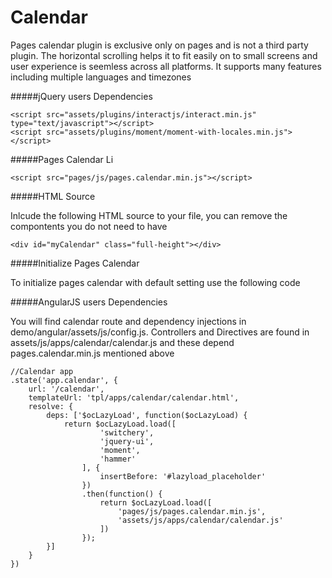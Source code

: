 # Calendar

Pages calendar plugin is exclusive only on pages and is not a third party plugin. The horizontal scrolling helps it to fit easily on to small screens and user experience is seemless across all platforms. It supports many features including multiple languages and timezones

#####jQuery users Dependencies
```
<script src="assets/plugins/interactjs/interact.min.js" type="text/javascript"></script>
<script src="assets/plugins/moment/moment-with-locales.min.js"></script>

```


#####Pages Calendar Li
```
<script src="pages/js/pages.calendar.min.js"></script>
```

#####HTML Source

Inlcude the following HTML source to your file, you can remove the compontents you do not need to have
```
<div id="myCalendar" class="full-height"></div>
```

#####Initialize Pages Calendar

To initialize pages calendar with default setting use the following code



#####AngularJS users Dependencies

You will find calendar route and dependency injections in demo/angular/assets/js/config.js. Controllers and Directives are found in assets/js/apps/calendar/calendar.js and these depend pages.calendar.min.js mentioned above


```
//Calendar app
.state('app.calendar', {
    url: '/calendar',
    templateUrl: 'tpl/apps/calendar/calendar.html',
    resolve: {
        deps: ['$ocLazyLoad', function($ocLazyLoad) {
            return $ocLazyLoad.load([
                    'switchery',
                    'jquery-ui',
                    'moment',
                    'hammer'
                ], {
                    insertBefore: '#lazyload_placeholder'
                })
                .then(function() {
                    return $ocLazyLoad.load([
                        'pages/js/pages.calendar.min.js',
                        'assets/js/apps/calendar/calendar.js'
                    ])
                });
        }]
    }
})
```
